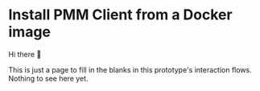 # Install PMM Client from a Docker image

Hi there 👋

This is just a page to fill in the blanks in this prototype's interaction flows. Nothing to see here yet.